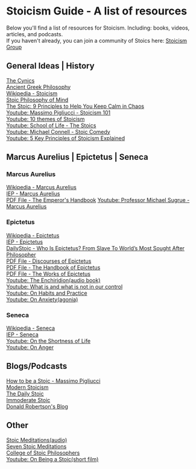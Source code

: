 # Stoicism Guide - A list of resources
Below you'll find a list of resources for Stoicism. Including: books, videos, articles, and podcasts.<br />
If you haven't already, you can join a community of Stoics here: <a href="https://www.facebook.com/groups/Stoicism/">Stoicism Group</a>

## General Ideas | History

<a href="http://www.iep.utm.edu/cynics/">The Cynics</a><br />
<a href="http://www.iep.utm.edu/greekphi/">Ancient Greek Philosophy</a><br />
<a href="https://en.wikipedia.org/wiki/Stoicism">Wikipedia - Stoicism</a><br />
<a href="http://www.iep.utm.edu/stoicmind/">Stoic Philosophy of Mind</a><br />
<a href="http://99u.com/articles/24401/a-makers-guidebook-9-stoic-principles-to-nurture-your-life-and-work">The Stoic: 9 Principles to Help You Keep Calm in Chaos</a><br />
<a href="https://www.youtube.com/watch?v=seLLJP3H1FU">Youtube: Massimo Pigliucci - Stoicism 101</a><br />
<a href="https://www.youtube.com/watch?v=w-RJQdjN4Ag">Youtube: 10 themes of Stoicism</a><br />
<a href="https://www.youtube.com/watch?v=yu7n0XzqtfA">Youtube: School of Life - The Stoics</a><br />
<a href="https://www.youtube.com/watch?v=jPeavDDlJpM">Youtube: Michael Connell - Stoic Comedy</a><br />
<a href="https://www.youtube.com/watch?v=dhrKg8_ltyQ">Youtube: 5 Key Principles of Stoicism Explained</a>

## Marcus Aurelius | Epictetus | Seneca

### Marcus Aurelius
<a href="https://en.wikipedia.org/wiki/Marcus_Aurelius">Wikipedia - Marcus Aurelius</a><br />
<a href="http://www.iep.utm.edu/marcus/">IEP - Marcus Aurelius</a><br />
<a href="http://seinfeld.co/library/meditations.pdf"> PDF File - The Emperor's Handbook</a>
<a href="https://www.youtube.com/watch?v=5897dMWJiSM">Youtube: Professor Michael Sugrue - Marcus Aurelius</a>

### Epictetus

<a href="https://en.wikipedia.org/wiki/Epictetus">Wikipedia - Epictetus</a><br />
<a href="http://www.iep.utm.edu/epictetu/">IEP - Epictetus</a><br />
<a href="https://dailystoic.com/epictetus/">DailyStoic - Who Is Epictetus? From Slave To World’s Most Sought After Philosopher</a><br />
<a href="https://www.stmarys-ca.edu/sites/default/files/attachments/files/Discourses.pdf">PDF File - Discourses of Epictetus</a><br />
<a href="http://pioneer.chula.ac.th/~pukrit/bba/Epictetus.pdf">PDF File - The Handbook of Epictetus</a><br />
<a href="https://www.stmarys-ca.edu/sites/default/files/attachments/files/Enchiridion.pdf">PDF File - The Works of Epictetus</a><br />
<a href="https://www.youtube.com/watch?v=dBwH2iYC-8c">Youtube: The Enchiridion(audio book)</a><br />
<a href="https://www.youtube.com/watch?v=lhOE8oKQKSM">Youtube: What is and what is not in our control</a><br />
<a href="https://www.youtube.com/watch?v=n3CBr9Jo_sw">Youtube: On Habits and Practice</a><br />
<a href="https://www.youtube.com/watch?v=SXOUvJtygo0">Youtube: On Anxiety(agonia)</a>

### Seneca

<a href="https://en.wikipedia.org/wiki/Seneca_the_Younger">Wikipedia - Seneca</a><br />
<a href="http://www.iep.utm.edu/seneca/">IEP - Seneca</a><br />
<a href="https://www.youtube.com/watch?v=ABRN0E_mI0U">Youtube: On the Shortness of Life</a><br />
<a href="https://www.youtube.com/watch?v=yuDAfU3uj6o">Youtube: On Anger</a><br />

## Blogs/Podcasts

<a href="https://howtobeastoic.wordpress.com/">How to be a Stoic - Massimo Pigliucci</a><br >
<a href="http://modernstoicism.com/">Modern Stoicism</a><br />
<a href="https://dailystoic.com/">The Daily Stoic</a><br />
<a href="https://immoderatestoic.com/">Immoderate Stoic</a><br />
<a href="http://www.donaldrobertson.name/">Donald Robertson's Blog</a>

## Other

<a href="http://modernstoicism.com/audio-recordings-for-stoic-week-2014/">Stoic Meditations(audio)</a><br />
<a href="https://dailystoic.com/stoic-meditations/">Seven Stoic Meditations</a><br />
<a href="http://collegeofstoicphilosophers.org/">College of Stoic Philosophers</a><br />
<a href="https://www.youtube.com/watch?v=kgM0BI_eROQ">Youtube: On Being a Stoic(short film)</a>
